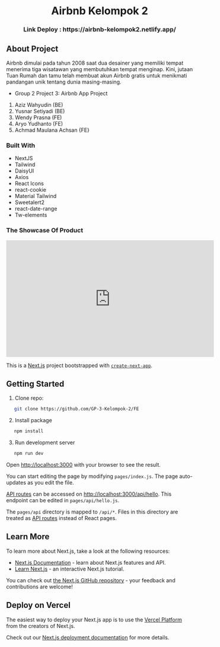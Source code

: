 <h1 align="center">Airbnb Kelompok 2</h1>
<h3 align="center">Link Deploy : https://airbnb-kelompok2.netlify.app/</h3>

## About Project

Airbnb dimulai pada tahun 2008 saat dua desainer yang memiliki tempat menerima tiga wisatawan yang membutuhkan tempat menginap. Kini, jutaan Tuan Rumah dan tamu telah membuat akun Airbnb gratis untuk menikmati pandangan unik tentang dunia masing-masing.

* Group 2 Project 3: Airbnb App Project

1. Aziz Wahyudin (BE) 
2. Yusnar Setiyadi (BE) 
3. Wendy Prasna (FE) 
4. Aryo Yudhanto (FE) 
5. Achmad Maulana Achsan {FE} 

### Built With

* NextJS
* Tailwind
* DaisyUI
* Axios
* React Icons
* react-cookie
* Material Tailwind
* Sweetalert2
* react-date-range
* Tw-elements

### The Showcase Of Product
<iframe width="560" height="315" src="https://www.youtube.com/embed/5IDB1b6yGV4?start=63" title="YouTube video player" frameborder="0" allow="accelerometer; autoplay; clipboard-write; encrypted-media; gyroscope; picture-in-picture" allowfullscreen></iframe>

This is a [Next.js](https://nextjs.org/) project bootstrapped with [`create-next-app`](https://github.com/vercel/next.js/tree/canary/packages/create-next-app).

## Getting Started

1. Clone repo:
```sh
   git clone https://github.com/GP-3-Kelompok-2/FE
   ```
2. Install package
```sh
   npm install
   ```
3. Run development server
```sh
   npm run dev
   ```

Open [http://localhost:3000](http://localhost:3000) with your browser to see the result.

You can start editing the page by modifying `pages/index.js`. The page auto-updates as you edit the file.

[API routes](https://nextjs.org/docs/api-routes/introduction) can be accessed on [http://localhost:3000/api/hello](http://localhost:3000/api/hello). This endpoint can be edited in `pages/api/hello.js`.

The `pages/api` directory is mapped to `/api/*`. Files in this directory are treated as [API routes](https://nextjs.org/docs/api-routes/introduction) instead of React pages.

## Learn More

To learn more about Next.js, take a look at the following resources:

- [Next.js Documentation](https://nextjs.org/docs) - learn about Next.js features and API.
- [Learn Next.js](https://nextjs.org/learn) - an interactive Next.js tutorial.

You can check out [the Next.js GitHub repository](https://github.com/vercel/next.js/) - your feedback and contributions are welcome!

## Deploy on Vercel

The easiest way to deploy your Next.js app is to use the [Vercel Platform](https://vercel.com/new?utm_medium=default-template&filter=next.js&utm_source=create-next-app&utm_campaign=create-next-app-readme) from the creators of Next.js.

Check out our [Next.js deployment documentation](https://nextjs.org/docs/deployment) for more details.
